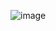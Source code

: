 	
![image](https://user-images.githubusercontent.com/16912718/175812349-4a18f2a0-6393-4867-bdff-c62aebbc79f3.png)


